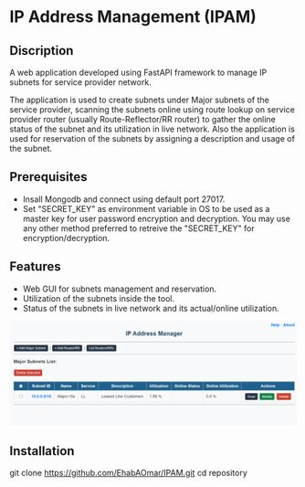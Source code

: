 # IP Address Management (IPAM)


## Discription
A web application developed using FastAPI framework to manage IP subnets for service provider network.

The application is used to create subnets under Major subnets of the service provider, scanning the subnets online using route lookup on service provider router (usually Route-Reflector/RR router) to gather the online status of the subnet and its utilization in live network.
Also the application is used for reservation of the subnets by assigning a description and usage of the subnet.


## Prerequisites
- Insall Mongodb and connect using default port 27017.
- Set "SECRET_KEY" as environment variable in OS to be used as a master key for user password encryption and decryption. You may use any other method preferred to retreive the "SECRET_KEY" for encryption/decryption.


## Features
- Web GUI for subnets management and reservation.
- Utilization of the subnets inside the tool.
- Status of the subnets in live network and its actual/online utilization.



![Alt text](static/Home-Page.png)

## Installation
git clone https://github.com/EhabAOmar/IPAM.git
cd repository
